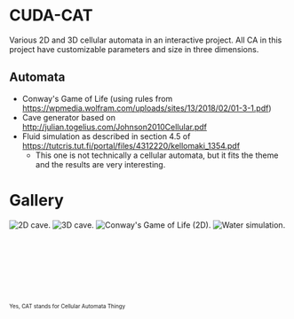# CUDA-CAT

Various 2D and 3D cellular automata in an interactive project.
All CA in this project have customizable parameters and size in three dimensions.

## Automata
- Conway's Game of Life (using rules from https://wpmedia.wolfram.com/uploads/sites/13/2018/02/01-3-1.pdf)
- Cave generator based on http://julian.togelius.com/Johnson2010Cellular.pdf
- Fluid simulation as described in section 4.5 of https://tutcris.tut.fi/portal/files/4312220/kellomaki_1354.pdf
  - This one is not technically a cellular automata, but it fits the theme and the results are very interesting.

# Gallery

![2D cave.](https://github.com/JuanDiegoMontoya/CUDA-CAT/tree/master/Images/cave2d.png "2D cave.")
![3D cave.](https://github.com/JuanDiegoMontoya/CUDA-CAT/tree/master/Images/cave3d.png "3D cave.")
![Conway's Game of Life (2D).](https://github.com/JuanDiegoMontoya/CUDA-CAT/tree/master/Images/gol2d.png "Conway's Game of Life (2D).")
![Water simulation.](https://github.com/JuanDiegoMontoya/CUDA-CAT/tree/master/Images/water.png "Water simulation.")

<br/><br/><br/><br/><br/><br/><br/>
<sup><sup>Yes, CAT stands for Cellular Automata Thingy</sup></sup>
